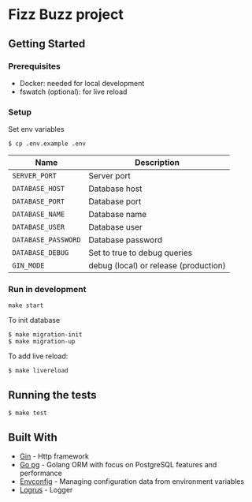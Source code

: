 # Fizz Buzz project

## Getting Started

### Prerequisites

- Docker: needed for local development
- fswatch (optional): for live reload

### Setup

Set env variables

```
$ cp .env.example .env
```

| Name                | Description                           |
| ------------------- | ------------------------------------- |
| `SERVER_PORT`       | Server port                           |
| `DATABASE_HOST`     | Database host                         |
| `DATABASE_PORT`     | Database port                         |
| `DATABASE_NAME`     | Database name                         |
| `DATABASE_USER`     | Database user                         |
| `DATABASE_PASSWORD` | Database password                     |
| `DATABASE_DEBUG`    | Set to true to debug queries          |
| `GIN_MODE`          | debug (local) or release (production) |

### Run in development

```
make start
```

To init database

```
$ make migration-init
$ make migration-up
```

To add live reload:

```
$ make livereload
```

## Running the tests

```
$ make test
```

## Built With

- [Gin](https://github.com/gin-gonic/gin) - Http framework
- [Go pg](https://github.com/go-pg/pg) - Golang ORM with focus on PostgreSQL features and performance
- [Envconfig](https://github.com/kelseyhightower/envconfig) - Managing configuration data from environment variables
- [Logrus](https://github.com/sirupsen/logrus) - Logger
